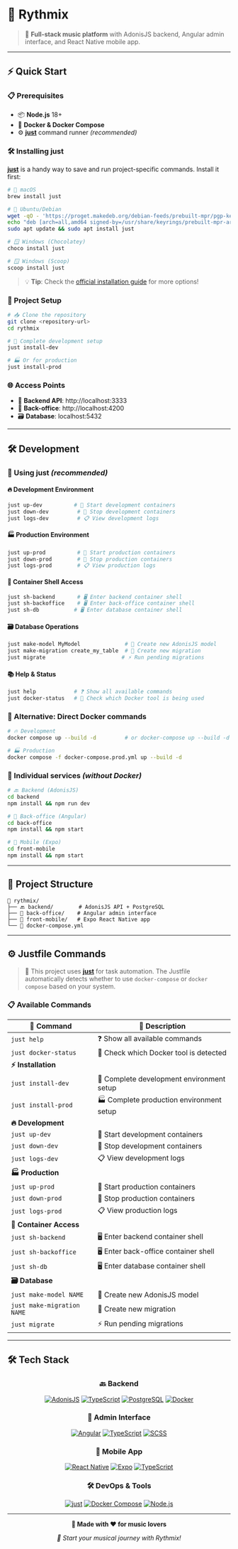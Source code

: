 # 🎵 Rythmix

> 🚀 **Full-stack music platform** with AdonisJS backend, Angular admin interface, and React Native mobile app.

---

## ⚡ Quick Start

### 📋 Prerequisites
- 📦 **Node.js** 18+
- 🐳 **Docker & Docker Compose**
- ⚙️ **[just](https://github.com/casey/just)** command runner *(recommended)*

### 🛠️ Installing just

**[just](https://github.com/casey/just)** is a handy way to save and run project-specific commands. Install it first:

```bash
# 🍎 macOS
brew install just

# 🐧 Ubuntu/Debian
wget -qO - 'https://proget.makedeb.org/debian-feeds/prebuilt-mpr/pgp-keys/makedeb-pub.gpg' | gpg --dearmor | sudo tee /usr/share/keyrings/prebuilt-mpr-archive-keyring.gpg 1> /dev/null
echo "deb [arch=all,amd64 signed-by=/usr/share/keyrings/prebuilt-mpr-archive-keyring.gpg] https://proget.makedeb.org prebuilt-mpr" | sudo tee /etc/apt/sources.list.d/prebuilt-mpr.list
sudo apt update && sudo apt install just

# 🪟 Windows (Chocolatey)
choco install just

# 🪟 Windows (Scoop)
scoop install just
```

> 💡 **Tip**: Check the [official installation guide](https://github.com/casey/just#installation) for more options!

### 🔧 Project Setup

```bash
# 📥 Clone the repository
git clone <repository-url>
cd rythmix

# 🚀 Complete development setup
just install-dev

# 🏭 Or for production
just install-prod
```

### 🌐 Access Points
- 🔗 **Backend API**: http://localhost:3333
- 💼 **Back-office**: http://localhost:4200
- 🗃️ **Database**: localhost:5432

---

## 🛠️ Development

### 🎯 Using just *(recommended)*

#### 🔥 Development Environment
```bash
just up-dev          # 🚀 Start development containers
just down-dev         # 🛑 Stop development containers
just logs-dev         # 📋 View development logs
```

#### 🏭 Production Environment
```bash
just up-prod          # 🚀 Start production containers
just down-prod        # 🛑 Stop production containers
just logs-prod        # 📋 View production logs
```

#### 🐚 Container Shell Access
```bash
just sh-backend       # 🖥️ Enter backend container shell
just sh-backoffice    # 🖥️ Enter back-office container shell
just sh-db           # 🖥️ Enter database container shell
```

#### 🗃️ Database Operations
```bash
just make-model MyModel              # 📝 Create new AdonisJS model
just make-migration create_my_table  # 🔄 Create new migration
just migrate                        # ⚡ Run pending migrations
```

#### 📚 Help & Status
```bash
just help            # ❓ Show all available commands
just docker-status   # 🐳 Check which Docker tool is being used
```

### 🔄 Alternative: Direct Docker commands
```bash
# 🔥 Development
docker compose up --build -d         # or docker-compose up --build -d

# 🏭 Production
docker compose -f docker-compose.prod.yml up --build -d
```

### 🎯 Individual services *(without Docker)*
```bash
# 🔙 Backend (AdonisJS)
cd backend
npm install && npm run dev

# 💼 Back-office (Angular)
cd back-office
npm install && npm start

# 📱 Mobile (Expo)
cd front-mobile
npm install && npm start
```

---

## 📁 Project Structure

```
🎵 rythmix/
├── 🔙 backend/        # AdonisJS API + PostgreSQL
├── 💼 back-office/    # Angular admin interface
├── 📱 front-mobile/   # Expo React Native app
└── 🐳 docker-compose.yml
```

---

## ⚙️ Justfile Commands

> 🎯 This project uses **[just](https://github.com/casey/just)** for task automation. The Justfile automatically detects whether to use `docker-compose` or `docker compose` based on your system.

### 📋 Available Commands

| 🎯 Command | 📝 Description |
|------------|----------------|
| `just help` | ❓ Show all available commands |
| `just docker-status` | 🐳 Check which Docker tool is detected |
| **⚡ Installation** |
| `just install-dev` | 🚀 Complete development environment setup |
| `just install-prod` | 🏭 Complete production environment setup |
| **🔥 Development** |
| `just up-dev` | 🚀 Start development containers |
| `just down-dev` | 🛑 Stop development containers |
| `just logs-dev` | 📋 View development logs |
| **🏭 Production** |
| `just up-prod` | 🚀 Start production containers |
| `just down-prod` | 🛑 Stop production containers |
| `just logs-prod` | 📋 View production logs |
| **🐚 Container Access** |
| `just sh-backend` | 🖥️ Enter backend container shell |
| `just sh-backoffice` | 🖥️ Enter back-office container shell |
| `just sh-db` | 🖥️ Enter database container shell |
| **🗃️ Database** |
| `just make-model NAME` | 📝 Create new AdonisJS model |
| `just make-migration NAME` | 🔄 Create new migration |
| `just migrate` | ⚡ Run pending migrations |

---

## 🛠️ Tech Stack

<div align="center">

### 🔙 Backend
[![AdonisJS](https://img.shields.io/badge/AdonisJS-6-5A45FF?style=for-the-badge&logo=adonisjs&logoColor=white)](https://adonisjs.com/)
[![TypeScript](https://img.shields.io/badge/TypeScript-007ACC?style=for-the-badge&logo=typescript&logoColor=white)](https://www.typescriptlang.org/)
[![PostgreSQL](https://img.shields.io/badge/PostgreSQL-316192?style=for-the-badge&logo=postgresql&logoColor=white)](https://www.postgresql.org/)
[![Docker](https://img.shields.io/badge/Docker-2496ED?style=for-the-badge&logo=docker&logoColor=white)](https://www.docker.com/)

### 💼 Admin Interface
[![Angular](https://img.shields.io/badge/Angular-DD0031?style=for-the-badge&logo=angular&logoColor=white)](https://angular.io/)
[![TypeScript](https://img.shields.io/badge/TypeScript-007ACC?style=for-the-badge&logo=typescript&logoColor=white)](https://www.typescriptlang.org/)
[![SCSS](https://img.shields.io/badge/SCSS-CC6699?style=for-the-badge&logo=sass&logoColor=white)](https://sass-lang.com/)

### 📱 Mobile App
[![React Native](https://img.shields.io/badge/React_Native-20232A?style=for-the-badge&logo=react&logoColor=61DAFB)](https://reactnative.dev/)
[![Expo](https://img.shields.io/badge/Expo-000020?style=for-the-badge&logo=expo&logoColor=white)](https://expo.dev/)
[![TypeScript](https://img.shields.io/badge/TypeScript-007ACC?style=for-the-badge&logo=typescript&logoColor=white)](https://www.typescriptlang.org/)

### 🛠️ DevOps & Tools
[![just](https://img.shields.io/badge/just-FF6B35?style=for-the-badge&logo=rust&logoColor=white)](https://github.com/casey/just)
[![Docker Compose](https://img.shields.io/badge/Docker_Compose-2496ED?style=for-the-badge&logo=docker&logoColor=white)](https://docs.docker.com/compose/)
[![Node.js](https://img.shields.io/badge/Node.js-339933?style=for-the-badge&logo=nodedotjs&logoColor=white)](https://nodejs.org/)

</div>

---

<div align="center">

**🎵 Made with ❤️ for music lovers**

*🚀 Start your musical journey with Rythmix!*

</div>